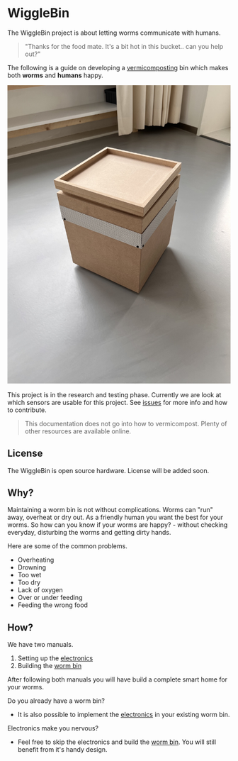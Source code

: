 # WiggleBin

The WiggleBin project is about letting worms communicate with humans. 

> "Thanks for the food mate. It's a bit hot in this bucket.. can you help out?"

The following is a guide on developing a [vermicomposting](https://en.wikipedia.org/wiki/Vermicompost) bin which makes both **worms** and **humans** happy. 

![](Images/WiggleBinV001/Box/WiggleBinPrototype001_Complete.jpg)

This project is in the research and testing phase. Currently we are look at which sensors are usable for this project. See [issues](https://github.com/studiorabota/wiggle-bin/issues) for more info and how to contribute.

> This documentation does not go into how to vermicompost. Plenty of other resources are available online.

## License

The WiggleBin is open source hardware. License will be added soon.

## Why?

Maintaining a worm bin is not without complications. Worms can "run" away, overheat or dry out. As a friendly human you want the best for your worms. So how can you know if your worms are happy? - without checking everyday, disturbing the worms and getting dirty hands.

 Here are some of the common problems.
- Overheating
- Drowning
- Too wet
- Too dry
- Lack of oxygen
- Over or under feeding
- Feeding the wrong food

## How?

We have two manuals. 
1. Setting up the [electronics](Build-Electronics.md)
2. Building the [worm bin](Build-Bin.md)

After following both manuals you will have build a complete smart home for your worms.

Do you already have a worm bin? 
- It is also possible to implement the [electronics](Build-Electronics.md) in your existing worm bin.

Electronics make you nervous? 
- Feel free to skip the electronics and build the [worm bin](Build-Bin.md). You will still benefit from it's handy design.